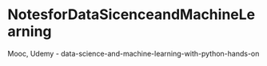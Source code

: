 # NotesforDataSicenceandMachineLearning
Mooc, Udemy -  data-science-and-machine-learning-with-python-hands-on
